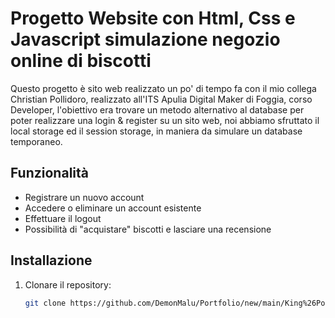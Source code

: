 # Progetto Website con Html, Css e Javascript simulazione negozio online di biscotti

Questo progetto è sito web realizzato un po' di tempo fa con il mio collega Christian Pollidoro, realizzato all'ITS Apulia Digital Maker di Foggia, corso Developer, l'obiettivo era trovare un metodo alternativo
al database per poter realizzare una login & register su un sito web, noi abbiamo sfruttato il local storage ed il session storage, in maniera da simulare un database temporaneo.

## Funzionalità
- Registrare un nuovo account
- Accedere o eliminare un account esistente
- Effettuare il logout
- Possibilità di "acquistare" biscotti e lasciare una recensione

## Installazione
1. Clonare il repository:
   ```bash
   git clone https://github.com/DemonMalu/Portfolio/new/main/King%26Polly
